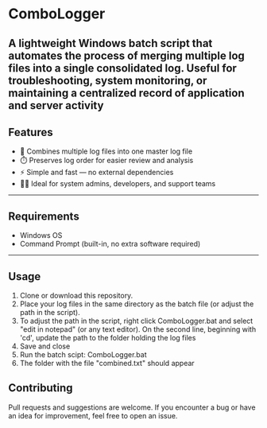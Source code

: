 # ComboLogger
A lightweight Windows batch script that automates the process of merging multiple log files into a single consolidated log. Useful for troubleshooting, system monitoring, or maintaining a centralized record of application and server activity
---

## Features
- 📝 Combines multiple log files into one master log file  
- ⏱️ Preserves log order for easier review and analysis  
- ⚡ Simple and fast — no external dependencies  
- 👨‍💻 Ideal for system admins, developers, and support teams  

---

## Requirements
- Windows OS  
- Command Prompt (built-in, no extra software required)  

---

## Usage

1. Clone or download this repository.  
2. Place your log files in the same directory as the batch file (or adjust the path in the script).
3. To adjust the path in the script, right click ComboLogger.bat and select "edit in notepad" (or any text editor). On the second line, beginning with 'cd', update the path to the folder holding the log files
4. Save and close
5. Run the batch scipt: ComboLogger.bat
6. The folder with the file "combined.txt" should appear

## Contributing
Pull requests and suggestions are welcome.
If you encounter a bug or have an idea for improvement, feel free to open an issue.

